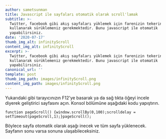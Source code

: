 ```yaml
---
author: sametsunman
title: Javascript ile sayfaları otomatik olarak scroll'lamak
subtitle: >-
  Twitter, facebook gibi akış sayfaları yüklemek için farenizin tekerini
  kullanarak sürüklemeniz gerekmektedir. Bunu javascript ile otomatik
  yapabilirsiniz.
date: '2020-07-17'
thumb_img_alt: infinityScroll
content_img_alt: infinityScroll
excerpt: >-
  Twitter, facebook gibi akış sayfaları yüklemek için farenizin tekerini
  kullanarak sürüklemeniz gerekmektedir. Bunu javascript ile otomatik
  yapabilirsiniz.
canonical_url: ''
template: post
thumb_img_path: images/infinityScroll.png
content_img_path: images/infinityScroll.png
---
```

Yukarıdaki gibi tarayıcınızın F12'ye basarak ya da sağ tıkta öğeyi incele diyerek geliştirici sayfasını açın. Konsol bölümüne aşağıdaki kodu yapıştırın.

```
function pageScroll() {window.scrollBy(0,100);scrolldelay = setTimeout(pageScroll,1);}pageScroll();
```

Böylece sayfa otomatik olarak aşağı inecek ve tüm sayfa yüklenecek. Sayfanın sonu varsa sonuna ulaşabileceksiniz.